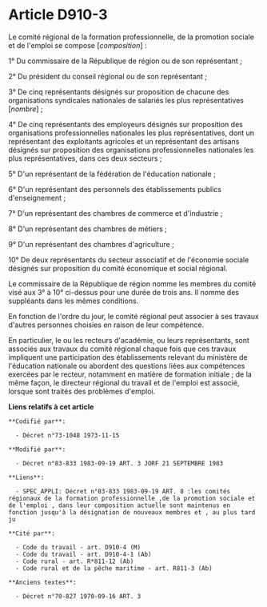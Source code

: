 # Article D910-3

Le comité régional de la formation professionnelle, de la promotion sociale et de l'emploi se compose [*composition*] :

1° Du commissaire de la République de région ou de son représentant ;

2° Du président du conseil régional ou de son représentant ;

3° De cinq représentants désignés sur proposition de chacune des organisations syndicales nationales de salariés les plus
représentatives [*nombre*] ;

4° De cinq représentants des employeurs désignés sur proposition des organisations professionnelles nationales les plus
représentatives, dont un représentant des exploitants agricoles et un représentant des artisans désignés sur proposition des
organisations professionnelles nationales les plus représentatives, dans ces deux secteurs ;

5° D'un représentant de la fédération de l'éducation nationale ;

6° D'un représentant des personnels des établissements publics d'enseignement ;

7° D'un représentant des chambres de commerce et d'industrie ;

8° D'un représentant des chambres de métiers ;

9° D'un représentant des chambres d'agriculture ;

10° De deux représentants du secteur associatif et de l'économie sociale désignés sur proposition du comité économique et
social régional.

Le commissaire de la République de région nomme les membres du comité visé aux 3° à 10° ci-dessus pour une durée de trois
ans. Il nomme des suppléants dans les mêmes conditions.

En fonction de l'ordre du jour, le comité régional peut associer à ses travaux d'autres personnes choisies en raison de leur
compétence.

En particulier, le ou les recteurs d'académie, ou leurs représentants, sont associés aux travaux du comité régional chaque
fois que ces travaux impliquent une participation des établissements relevant du ministère de l'éducation nationale ou
abordent des questions liées aux compétences exercées par le recteur, notamment en matière de formation initiale ; de la même
façon, le directeur régional du travail et de l'emploi est associé, lorsque sont traités des problèmes d'emploi.

**Liens relatifs à cet article**

	**Codifié par**:

	  - Décret n°73-1048 1973-11-15

	**Modifié par**:

	  - Décret n°83-833 1983-09-19 ART. 3 JORF 21 SEPTEMBRE 1983

	**Liens**:

	  - SPEC_APPLI: Décret n°83-833 1983-09-19 ART. 8 :les comités régionaux de la formation professionnelle ,de la promotion sociale et de l'emploi , dans leur composition actuelle sont maintenus en fonction jusqu'à la désignation de nouveaux membres et , au plus tard ju

	**Cité par**:

	  - Code du travail - art. D910-4 (M)
	  - Code du travail - art. D910-4-1 (Ab)
	  - Code rural - art. R*811-12 (Ab)
	  - Code rural et de la pêche maritime - art. R811-3 (Ab)

	**Anciens textes**:

	  - Décret n°70-827 1970-09-16 ART. 3
